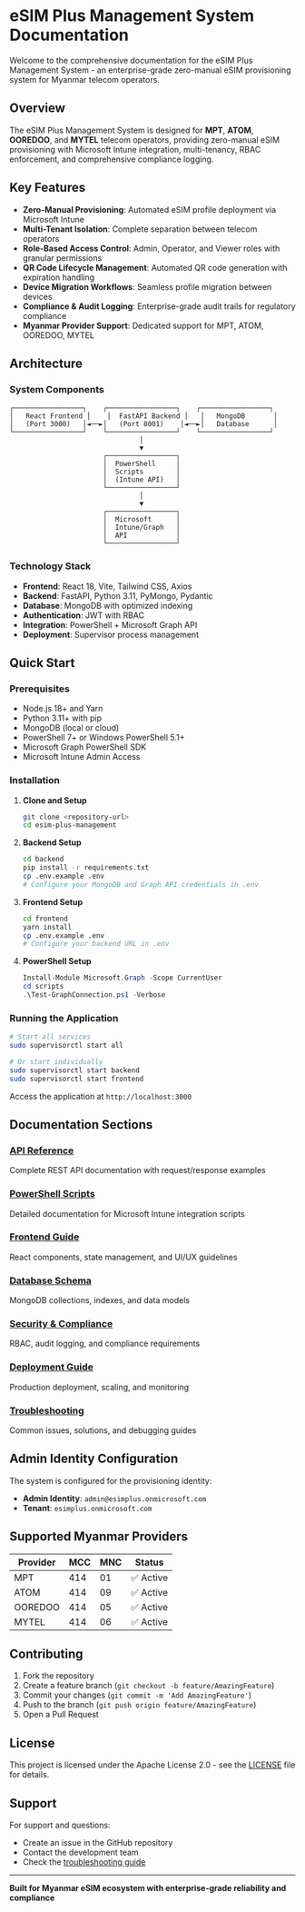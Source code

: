 # eSIM Plus Management System Documentation

Welcome to the comprehensive documentation for the eSIM Plus Management System - an enterprise-grade zero-manual eSIM provisioning system for Myanmar telecom operators.

## Overview

The eSIM Plus Management System is designed for **MPT**, **ATOM**, **OOREDOO**, and **MYTEL** telecom operators, providing zero-manual eSIM provisioning with Microsoft Intune integration, multi-tenancy, RBAC enforcement, and comprehensive compliance logging.

## Key Features

- **Zero-Manual Provisioning**: Automated eSIM profile deployment via Microsoft Intune
- **Multi-Tenant Isolation**: Complete separation between telecom operators
- **Role-Based Access Control**: Admin, Operator, and Viewer roles with granular permissions
- **QR Code Lifecycle Management**: Automated QR code generation with expiration handling
- **Device Migration Workflows**: Seamless profile migration between devices
- **Compliance & Audit Logging**: Enterprise-grade audit trails for regulatory compliance
- **Myanmar Provider Support**: Dedicated support for MPT, ATOM, OOREDOO, MYTEL

## Architecture

### System Components

```
┌─────────────────┐    ┌─────────────────┐    ┌─────────────────┐
│   React Frontend │    │  FastAPI Backend │   │   MongoDB       │
│   (Port 3000)   │◄──►│   (Port 8001)    │◄──►│   Database      │
└─────────────────┘    └─────────────────┘    └─────────────────┘
                                │
                                ▼
                       ┌─────────────────┐
                       │  PowerShell     │
                       │  Scripts        │
                       │  (Intune API)   │
                       └─────────────────┘
                                │
                                ▼
                       ┌─────────────────┐
                       │  Microsoft      │
                       │  Intune/Graph   │
                       │  API            │
                       └─────────────────┘
```

### Technology Stack

- **Frontend**: React 18, Vite, Tailwind CSS, Axios
- **Backend**: FastAPI, Python 3.11, PyMongo, Pydantic
- **Database**: MongoDB with optimized indexing
- **Authentication**: JWT with RBAC
- **Integration**: PowerShell + Microsoft Graph API
- **Deployment**: Supervisor process management

## Quick Start

### Prerequisites

- Node.js 18+ and Yarn
- Python 3.11+ with pip
- MongoDB (local or cloud)
- PowerShell 7+ or Windows PowerShell 5.1+
- Microsoft Graph PowerShell SDK
- Microsoft Intune Admin Access

### Installation

1. **Clone and Setup**
   ```bash
   git clone <repository-url>
   cd esim-plus-management
   ```

2. **Backend Setup**
   ```bash
   cd backend
   pip install -r requirements.txt
   cp .env.example .env
   # Configure your MongoDB and Graph API credentials in .env
   ```

3. **Frontend Setup**
   ```bash
   cd frontend
   yarn install
   cp .env.example .env
   # Configure your backend URL in .env
   ```

4. **PowerShell Setup**
   ```powershell
   Install-Module Microsoft.Graph -Scope CurrentUser
   cd scripts
   .\Test-GraphConnection.ps1 -Verbose
   ```

### Running the Application

```bash
# Start all services
sudo supervisorctl start all

# Or start individually
sudo supervisorctl start backend
sudo supervisorctl start frontend
```

Access the application at `http://localhost:3000`

## Documentation Sections

### [API Reference](./api/README.md)
Complete REST API documentation with request/response examples

### [PowerShell Scripts](./powershell/README.md)
Detailed documentation for Microsoft Intune integration scripts

### [Frontend Guide](./frontend/README.md)
React components, state management, and UI/UX guidelines

### [Database Schema](./database/README.md)
MongoDB collections, indexes, and data models

### [Security & Compliance](./security/README.md)
RBAC, audit logging, and compliance requirements

### [Deployment Guide](./deployment/README.md)
Production deployment, scaling, and monitoring

### [Troubleshooting](./troubleshooting/README.md)
Common issues, solutions, and debugging guides

## Admin Identity Configuration

The system is configured for the provisioning identity:
- **Admin Identity**: `admin@esimplus.onmicrosoft.com`
- **Tenant**: `esimplus.onmicrosoft.com`

## Supported Myanmar Providers

| Provider | MCC | MNC | Status |
|----------|-----|-----|--------|
| MPT      | 414 | 01  | ✅ Active |
| ATOM     | 414 | 09  | ✅ Active |
| OOREDOO  | 414 | 05  | ✅ Active |
| MYTEL    | 414 | 06  | ✅ Active |

## Contributing

1. Fork the repository
2. Create a feature branch (`git checkout -b feature/AmazingFeature`)
3. Commit your changes (`git commit -m 'Add AmazingFeature'`)
4. Push to the branch (`git push origin feature/AmazingFeature`)
5. Open a Pull Request

## License

This project is licensed under the Apache License 2.0 - see the [LICENSE](../LICENSE) file for details.

## Support

For support and questions:
- Create an issue in the GitHub repository
- Contact the development team
- Check the [troubleshooting guide](./troubleshooting/README.md)

---

**Built for Myanmar eSIM ecosystem with enterprise-grade reliability and compliance**